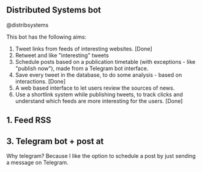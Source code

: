 ## Distributed Systems bot
@distribsystems

This bot has the following aims:

 1. Tweet links from feeds of interesting websites. [Done]
 1. Retweet and like "interesting" tweets
 3. Schedule posts based on a publication timetable (with exceptions - like "publish now"), made from a Telegram bot interface.
 4. Save every tweet in the database, to do some analysis - based on interactions. [Done]
 5. A web based interface to let users review the sources of news.
 6. Use a shortlink system while publishing tweets, to track clicks and understand 
        which feeds are more interesting for the users. [Done]

## 1. Feed RSS

## 3. Telegram bot + post at
Why telegram? Because I like the option to schedule a post by just sending a message on Telegram.

